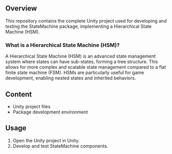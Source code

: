 ## Overview
This repository contains the complete Unity project used for developing and testing the StateMachine package, implementing a Hierarchical State Machine (HSM).

### What is a Hierarchical State Machine (HSM)?
A Hierarchical State Machine (HSM) is an advanced state management system where states can have sub-states, forming a tree structure. This allows for more complex and scalable state management compared to a flat finite state machine (FSM). HSMs are particularly useful for game development, enabling nested states and inherited behaviors.

## Content
- Unity project files
- Package development environment

## Usage
1. Open the Unity project in Unity.
2. Develop and test StateMachine components.
